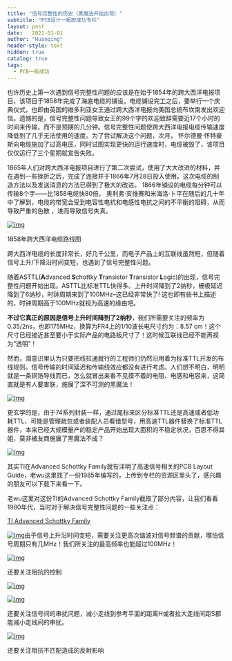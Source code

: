 ```yaml
---
title: "信号完整性的历史（黑魔法开始出现）"
subtitle: "PCB设计一板即成功专栏"
layout: post
date:   2021-01-01
author: "Huanqing"
header-style: text
hidden: true
catalog: true
tags:
  - PCB一板成功
---
```


也许历史上第一次遇到信号完整性问题的应该是在始于1854年的跨大西洋电报项目，该项目于1858年完成了海底电缆的铺设。电缆铺设完工之后，要举行一个庆典仪式，也即由英国的维多利亚女王通过跨大西洋电报向美国总统布坎南发出欢迎信。遗憾的是，信号完整性问题导致女王的99个字的欢迎致辞需要近17个小时的时间来传输，而不是预期的几分钟。信号完整性问题使跨大西洋电报电缆传输速度降低到了几乎无法使用的速度。为了尝试解决这个问题，次月， 怀尔德曼·怀特豪斯向电缆施加了过高电压，同时试图实现更快的运行速度时，电缆被毁了，该项目仅仅运行了三个星期就宣告失败。

<link href="https://cdn.bootcss.com/dplayer/1.25.0/DPlayer.min.css" rel="stylesheet">
<div id="dplayer"></div>
<script src="https://cdn.bootcss.com/dplayer/1.25.0/DPlayer.min.js"></script>
<script src="https://cdn.bootcss.com/blueimp-md5/2.12.0/js/md5.min.js"></script>
<script>
var url1="https://files.catbox.moe/itg72m.mp4";    //这里填写视频地址
var pic1="https://files.catbox.moe/fdwxnv.jpg";
var logopng="https://gitee.com/hawkingwu/PicGo/raw/master/linearroglogo_l.png";
var id=md5(url1);
const dp = new DPlayer({
    container: document.getElementById('dplayer'),
    autoplay: false,
    theme: '#FADFA3',
    loop: true,
    lang: 'zh-cn',
    screenshot: true,
    hotkey: true,
    preload: 'auto',
    logo: logopng,
    volume: 0.7,
    mutex: true,
    video: {
        url: url1,
        pic: pic1,
        thumbnails: pic1,
        type: 'auto',
    },
    contextmenu: [
        {
            text: 'custom1',
            link: 'https://github.com/DIYgod/DPlayer',
        },
        {
            text: 'custom2',
            click: (player) => {
                console.log(player);
            },
        },
    ],

});
</script>

1865年人们对跨大西洋电报项目进行了第二次尝试，使用了大大改进的材料，并在遇到一些挫折之后，完成了连接并于1866年7月28日投入使用。这次电缆的制造方法以及发送消息的方法已得到了极大的改进。 1866年铺设的电缆每分钟可以传输8个字——比1858电缆快80倍。 奥利弗·亥维赛和米海洛·卜平在随后的几十年中了解到，电缆的带宽会受到电容性电抗和电感性电抗之间的不平衡的阻碍，从而导致严重的色散 ，进而导致信号失真。

[![img](https://cdnimg.mr-wu.cn/wp-content/uploads/2021/01/1858年跨大西洋电缆路线图.jpg)](https://cdnimg.mr-wu.cn/wp-content/uploads/2021/01/1858年跨大西洋电缆路线图.jpg)

1858年跨大西洋电缆路线图

跨大西洋电缆的长度非常长，好几千公里，而电子产品上的互联线虽然短，但随着信号上升/下降沿时间变短，也遇到了信号完整性问题。

随着ASTTL(**A**dvanced **S**chottky **T**ransistor **T**ransistor **L**ogic)的出现，信号完整性问题开始出现。ASTTL比标准TTL快得多。上升时间降到了2纳秒，栅极延迟降到了6纳秒，时钟周期来到了100MHz–这已经非常快了! 这也即有些书上描述的，时钟周期高于100MHz就视为高速的缘由吧。

**不过它真正的原因是信号上升时间降到了2纳秒**，我们所需要关注的频率为0.35/2ns，也即175MHz，换算为FR4上的1/10波长电尺寸约为：8.57 cm！这个尺寸已经接近甚至要小于实际产品的电路板尺寸了！这时候互联线已经不能再视为“透明”！

然而，潜意识里认为只要把线拉通就行的工程师们仍然沿用着为标准TTL开发的布线规则。信号传输的时间延迟和传输线效应都没有进行考虑。人们想不明白，明明就是一条铜箔导线而已，怎么就冒出来看不见摸不着的电阻、电感和电容来，这简直就是有人要害朕，施展了深不可测的黑魔法！

[![img](https://cdnimg.mr-wu.cn/wp-content/uploads/2021/01/黑魔法.png)](https://cdnimg.mr-wu.cn/wp-content/uploads/2021/01/黑魔法.png)

更玄学的是，由于74系列封装一样，通过尾标来区分标准TTL还是高速或者低功耗TTL、可能是管理疏忽或者装配人员看错型号，用高速TTL器件替换了标准TTL器件，本来已经大规模量产的稳定产品开始出现大面积的不稳定状况，百思不得其姐，莫非被友商施展了黑魔法不成？

[![img](https://cdnimg.mr-wu.cn/wp-content/uploads/2021/01/74-TTL-系列.jpg)](https://cdnimg.mr-wu.cn/wp-content/uploads/2021/01/74-TTL-系列.jpg)

其实TI在Advanced Schottky Family就有注明了高速信号相关的PCB Layout Guide，老wu这里找了一份1985年编写的，上传到专栏的资源区里头了，感兴趣的朋友可以下载下来看一下。

老wu这里对这份TI的Advanced Schottky Family截取了部分内容，让我们看看1980年代，当时对于解决信号完整性问题的一些关注点：

[TI Advanced Schottky Family](https://www.mr-wu.cn/wp-content/uploads/2021/01/TI-Advanced-Schottky-Family.pdf)

[![img](https://cdnimg.mr-wu.cn/wp-content/uploads/2021/01/信号完整性的历史（黑魔法开始出现）-1.jpg)](https://cdnimg.mr-wu.cn/wp-content/uploads/2021/01/信号完整性的历史（黑魔法开始出现）-1.jpg)由于信号上升沿时间变短，需要关注更高次谐波对信号频谱的贡献，哪怕信号周期只有几MHz！我们所关注的最高频率也能超过100MHz！

[![img](https://cdnimg.mr-wu.cn/wp-content/uploads/2021/01/截屏2021-01-14-下午11.31.47.png)](https://cdnimg.mr-wu.cn/wp-content/uploads/2021/01/截屏2021-01-14-下午11.31.47.png)

还要关注阻抗的控制

[![img](https://cdnimg.mr-wu.cn/wp-content/uploads/2021/01/信号完整性的历史（黑魔法开始出现）-串扰问题.png)](https://cdnimg.mr-wu.cn/wp-content/uploads/2021/01/信号完整性的历史（黑魔法开始出现）-串扰问题.png)

[![img](https://cdnimg.mr-wu.cn/wp-content/uploads/2021/01/信号完整性的历史（黑魔法开始出现）-串扰问题2.png)](https://cdnimg.mr-wu.cn/wp-content/uploads/2021/01/信号完整性的历史（黑魔法开始出现）-串扰问题2.png)

还要关注信号间的串扰问题，减小走线到参考平面的距离H或者拉大走线间距S都能减小走线间的串扰。

[![img](https://cdnimg.mr-wu.cn/wp-content/uploads/2021/01/信号完整性的历史（黑魔法开始出现）-反射问题.jpg)](https://cdnimg.mr-wu.cn/wp-content/uploads/2021/01/信号完整性的历史（黑魔法开始出现）-反射问题.jpg)

还要关注阻抗不匹配造成的反射影响
